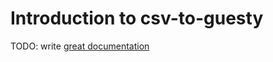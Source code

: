 # Introduction to csv-to-guesty

TODO: write [great documentation](http://jacobian.org/writing/what-to-write/)
